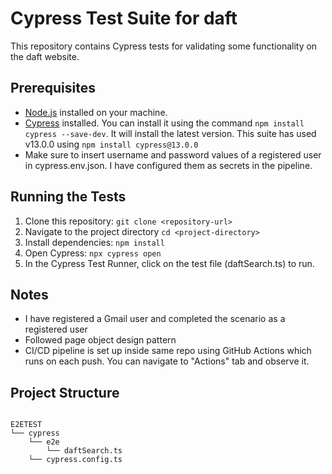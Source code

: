 # Cypress Test Suite for daft
This repository contains Cypress tests for validating some functionality on the daft website.

## Prerequisites

- [Node.js](https://nodejs.org/) installed on your machine.
- [Cypress](https://www.cypress.io/) installed. You can install it using the command `npm install cypress --save-dev`. It will install the latest version. 
This suite has used v13.0.0 using `npm install cypress@13.0.0`
- Make sure to insert username and password values of a registered user in cypress.env.json. I have configured them as secrets in the pipeline.

## Running the Tests

1. Clone this repository:
   `git clone <repository-url>`
2. Navigate to the project directory `cd <project-directory>`
3. Install dependencies: `npm install`
4. Open Cypress: `npx cypress open`
5. In the Cypress Test Runner, click on the test file (daftSearch.ts) to run.

## Notes
- I have registered a Gmail user and completed the scenario as a registered user
- Followed page object design pattern
- CI/CD pipeline is set up inside same repo using GitHub Actions which runs on each push. You can navigate to
"Actions" tab and observe it.

## Project Structure

```

E2ETEST
└── cypress
    └── e2e
        └── daftSearch.ts
    └── cypress.config.ts






